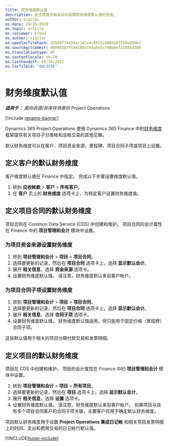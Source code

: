 ```yaml
---
title: 财务维度默认值
description: 此主题提供有关如何设置财务维度默认值的信息。
author: sigitac
ms.date: 10/26/2020
ms.topic: article
ms.reviewer: kfend
ms.author: sigitac
ms.openlocfilehash: d2509f74d34ac3dce4c6915ca860283750eb50b1
ms.sourcegitcommit: 40f68387f594180af64a5e5c748b6efa188bd300
ms.translationtype: HT
ms.contentlocale: zh-CN
ms.lasthandoff: 05/10/2021
ms.locfileid: "6013295"
---
```

# <a name="financial-dimension-defaults"></a>财务维度默认值

_**适用于：** 面向资源/非库存场景的 Project Operations_

[!include [rename-banner](~/includes/cc-data-platform-banner.md)]

Dynamics 365 Project Operations 使用 Dynamics 365 Finance 中的[财务维度](/dynamics365/finance/general-ledger/financial-dimensions)框架提供有关项目子分类帐和总帐交易的其他见解。

默认财务维度可以在客户、项目资金来源、里程碑、项目合同子项或项目上设置。

## <a name="define-default-financial-dimensions-for-a-customer"></a>定义客户的默认财务维度

客户维度默认值在 Finance 中指定。 完成以下步骤设置维度默认值。

1. 转到 **应收帐款** > **客户** > **所有客户**。
2. 在 **客户** 页上的 **财务维度** 选项卡上，为特定客户设置财务维度值。

## <a name="define-default-financial-dimensions-for-project-contracts"></a>定义项目合同的默认财务维度

项目合同在 Common Data Service (CDS) 中创建和维护。 项目合同的会计属性在 Finance 中的 **项目管理和会计** 模块中设置。

### <a name="set-financial-dimensions-for-a-project-funding-source"></a>为项目资金来源设置财务维度

1. 转到 **项目管理和会计** > **项目** > **项目合同**。
2. 选择要更新的记录，然后在 **项目合同** 选项卡上，选择 **显示默认会计**。
3. 展开 **相关信息**，选择 **资金来源** 选项卡。
4. 设置财务维度默认值。 请注意，财务维度默认来自客户帐户。

### <a name="set-financial-dimensions-for-a-project-contract-line"></a>为项目合同子项设置财务维度

1. 转到 **项目管理和会计** > **项目** > **项目合同**。
2. 选择要更新的记录，然后在 **项目合同** 选项卡上，选择 **显示默认会计**。
3. 展开 **相关信息**，选择 **合同子项** 选项卡。
4. 设置财务维度默认值。 财务维度默认值适用，但只能用于固定价格（里程碑）合同子项。

这些默认值用于相关的项目分期付款交易和发票明细。

## <a name="define-default-financial-dimensions-for-projects"></a>定义项目的默认财务维度

项目在 CDS 中创建和维护。 项目的会计属性在 Finance 中的 **项目管理和会计** 模块中设置。

1. 转到 **项目管理和会计** > **项目** > **所有项目**。
2. 选择要更新的记录，然后在 **项目** 选项卡上，选择 **显示默认会计**。
3. 展开 **相关信息**，选择 **设置** 选项卡。
4. 设置财务维度默认值。 请注意，财务维度默认来自客户帐户。 如果项目与具有多个项目合同客户的合同子项关联，主要客户将用于确定默认财务维度。

项目默认财务维度用于设置 **Project Operations 集成日记帐** 和相关项目发票明细上的时间、支出和费用交易的日记帐行默认值。


[!INCLUDE[footer-include](../includes/footer-banner.md)]
